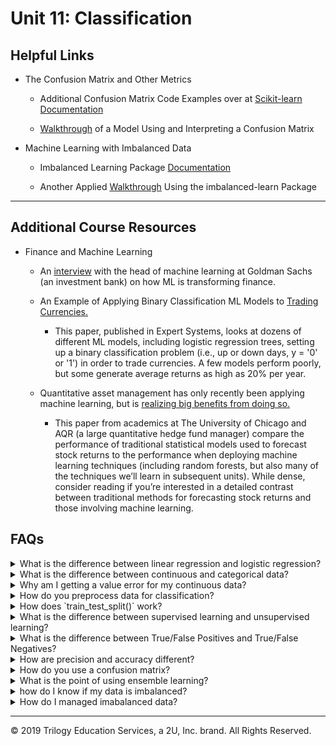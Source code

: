 # Unit 11: Classification

## Helpful Links
* The Confusion Matrix and Other Metrics

  *  Additional Confusion Matrix Code Examples over at [Scikit-learn Documentation](https://scikit-learn.org/stable/modules/generated/sklearn.metrics.confusion_matrix.html)

  *  [Walkthrough](https://scikit-learn.org/stable/modules/generated/sklearn.metrics.confusion_matrix.html) of a Model Using and Interpreting a Confusion Matrix


* Machine Learning with Imbalanced Data

  * Imbalanced Learning Package [Documentation](https://imbalanced-learn.readthedocs.io/en/stable/index.html)

  * Another Applied [Walkthrough](https://towardsdatascience.com/a-deep-dive-into-imbalanced-data-over-sampling-f1167ed74b5) Using the imbalanced-learn Package



---

## Additional Course Resources

* Finance and Machine Learning
  *  An [interview](https://insights.som.yale.edu/insights/will-machine-learning-transform-finance) with the head of machine learning at Goldman Sachs (an investment bank) on how ML is transforming finance.

  * An Example of Applying Binary Classification ML Models to [Trading Currencies.](http://nrl.northumbria.ac.uk/34544/1/Evaluating%20machine%20learning.pdf)
    *  This paper, published in Expert Systems, looks at dozens of different ML models, including logistic regression trees, setting up a binary classification problem (i.e., up or down days, y = '0' or '1') in order to trade currencies. A few models perform poorly, but some generate average returns as high as 20% per year.

  *   Quantitative asset management has only recently been applying machine learning, but is [realizing big benefits from doing so.](https://dachxiu.chicagobooth.edu/download/ML.pdf)
      *  This paper from academics at The University of Chicago and AQR (a large quantitative hedge fund manager) compare the performance of traditional statistical models used to forecast stock returns to the performance when deploying machine learning techniques (including random forests, but also many of the techniques we’ll learn in subsequent units). While dense, consider reading if you’re interested in a detailed contrast between traditional methods for forecasting stock returns and those involving machine learning.

## FAQs

<details>
<summary>What is the difference between linear regression and logistic regression?</summary>

Though both use regression techniques, linear and logistic regressions are both quite different.  If the values you are predicting are continuous meaning they can be any number, then linear regression is the correct model.  If your values are categorical or binary, then logistic regression is the correct model.
</details>

<details>
<summary>What is the difference between continuous and categorical data?</summary>
Continous data is quantitative data that can be any number with infinte possibilities.
Categorical data is data that can be classified in specific groups.

Examples of categorical data inclue:
- Male, Female
- Yes, No
- Positve, Negative
- Good, Bad, Neutral
- Snickers, Milky Way, Twix
- Soccer, Hockey, Baseball, Basketball, Lacrosse

</details>

<details>
<summary>
Why am I getting a value error for my continuous data?</summary>

Are you running a Logistic Regression model and keep getting an error like the one below?

![continuous_err](Images/continuous_err.PNG)

This error means you are giving non-categorical data to your Logistic Regression model.  Logistic Regression models use categorical data, and cannot compute continuous data.

</details>


<details>
<summary>
 How do you preprocess data for classification?</summary>
Most categorical data is text based and must be converted to numerical so that computations can be ran.  For example ir your categories are male and female, you could convert them to 0 and 1.  scikit-learn offers functions that can handle this conversion simply.  Two options are `.LabelEncoder()` and `OneHotEncoder()`.

<blockquote>
<details>
<summary>Preprocessing Target Data</summary>

Using the .`Labelencoder()` method from scikit-learn we can convert categorical data to numberical.  We begin with a simple DataFrame showing 6 countries:

![country_df1](Images/country_df1.PNG)

Then we import `LabelEncoder` from sklern.preprocessing, after which we instantiate the `.LabelEncoder()` object, run a `.fit()` then `.transform()`.  The results are stored in a new variable `encoded_y` and inserted into a new DataFrame.

```python
from sklearn.preprocessing import LabelEncoder
encoder = LabelEncoder()
encoder.fit(df.Country)
encoded_y = encoder.transform(df.Country)
df['Encoded'] = encoded_y
```
Now you can see that the encoded values are numerical representations of the original countries:

![country_df2](Images/country_df2.PNG)

</details>

<details>
<summary>Preprocessing Feature Data</summary>
There are situations when using `.LabelEncoder()` is not appropriate.  If you are encoding target values, (the values you wish to predict), then using the label encoder is great, however if you are encoding feature values, this method can cause accidental bias in your model prediction.  This is because the numerical representations of the data will be interpreted as values by the model.  A category of 5 will be given more weight than a category of 1.  This is where the `.get_dummies()` pandas function used in Unit 10 comes into play.  The function works by splitting the categorical column of data into multiple columns of separate data with a 1 or 0 representation.  In the below example we use the `.get_dummies()` to convert the same country data as before:

```python
encoded_data = pd.get_dummies(df.Country, columns='Country')
```
![country_df3](Images/country_df3.PNG)
</details>
<details>
<summary>Scaling Feature Data</summary>
In our prevoius example, we converted feature data to binary to avoid introducing bias into the model.  For the same reason, we should scale data that has large numerical variance between features, so that all features are initiall weighted the same.  For example, let's suppose that our country dataframe also includes average number of children, average life expectancy, and average salary by country:

![country_df4](Images/country_df4.PNG)

These values vary greatly.  If you were using these values in a model, the higher numbers would automatically be read in with more weight bias.  That is where scaling comes in!  Using the `StandardScaler()` from scikit-learn, we will scale the data.  First we instantiate the `.StandardScaler()` instance, then fit it to the data, then transform the data and show in a new DataFrame:

```python
data_scaler = StandardScaler()
data_scaler.fit(df)
data_scaled = data_scaler.transform(df)
```
The new DataFrame shows the scaled data in place of the former values.  Now all the values standardized:


![country_df5](Images/country_df5.PNG)

</details>
</blockquote>
</details>

<details>
<summary>
 How does `train_test_split()` work?</summary>

The `train_test_split()` function makes splitting data for testing easy!  The function outputs 4 sets of data points - 2 sets of feature data, and 2 sets of target data.  This is why the variables that define the function are typically `X_train, X_test, y_train, y_test`.  The most important parameters of the function are the `X` and `y`.  During preprocessing we separate our data into the feature data, or `X`, and the target data, or `y`.

The `y` data are the values we wish to predict, and the `X` data are the values we use to influence our predictions.  If our data is stored in a DataFrame, we just break it out and store it in variables.  The values we wish to predict are stored as `y` and the features we are using to make our predictions are stored as `X`.  We then feed these into the `train_test_split()` function.

Other parameters include: `stratify`, `test_size`, `train_size`, `random_state`, and `shuffle`.

If the `y` values consists of binary data (for example, male/female), and 25% of those values are male, and 75% of those values are female, then setting the `stratify` parameter to `y` will ensure the test and train data have the same ratio of male to female as the entire data set.

The specific `test_size` and `train_size` can also be set to override the default sizes.  The default for these parameters will select sizes that complement the data set.  The defaults can be overridden using either `int` of `float` values.  If the value set is `int`, then this will indicate a specific sample size you wish to include in the test or train set.  If the value set is `float` then it will indicate a percentage of the total dataset you wish to include in the test or train set.

When using the `shuffle` parameter, the data is shuffled (randomized) prior to being divided into train and test sets.

When using this function the data is split randomly each time, however if the `random_state` parameter is set, the same random split will be selected each time.  To use this paramenter, any number can be used as the `random_state` as long as it is used each time you run the model.  Using this parameter will always ensure the same split is obtained even if `shuffle` is set to `True`.

An example of implementing a `train_test_split()` instance is as follows:

```python
X_train, X_test, y_train, y_test = train_test_split(X, y, stratify = y, shuffle = True)
```

</details>

<details>
<summary>
What is the difference between supervised learning and unsupervised learning?</summary>

Supervised models learn from labeled data and unsupervised models do not.  A simple way to visualize this would be think of yourself in this class!  You are the model and you are learning based on inputs from the class that are labeled - the class lessons, the tech stack, the assignments.  This is supervised learning.  Now if you were not in the class, and were attempting to learn all this on your own by just walking into a FinTech firm and watching what is happening around you - that would be unsupervised learning.

Another example would be learning languages.  If you grew up in a location where Spanish was spoken fluently in your home, and you decided to then learn English by enrolling in a class, this would be supervised learning.  The class is structured and you would learn from labeled inputs.  However if you grow up with English as your native tongue, you learned it by being immersed in the data around you from the time you were born.  This is an example of unsupervised learning.

</details>
<details>
<summary>
What is the difference between True/False Positives and True/False Negatives?</summary>
Keeping track of the differences between these four guys can be a mind bender.  It often makes more sense when thought of as a medical procedure.  For example let say you tested positive for flu, but you actually did not have it - this would be a False Positive.

When applying these terms to machine learning, where the values we are predicting are usually more than just true or false, and are less applicable to our daily lives as is medical testing, their meaning can become abstract.  Here is a quick reference for keeping them straight.  In our example, the model is predicting whether a color will be blue, green or purple.


<blockquote>
<details>
<summary>Terminology</summary>
The True/False part of our terminology means that the test predicted either correctly (true) or incorrectly (false).  The Postiive/Negative part of the term means that the test was predicting the presence (positive) or abscense (negative) of something.
</details>
<details>
<summary>True Positve</summary>
I thought you were green and I was right!

The model predicted this value as green and it is correct.
</details>
<details>
<summary>False Positive</summary>
I thought you were green and I was wrong!

The model predicted this value as green and it was incorrect.
</details>
<details>
<summary>True Negative</summary>
I thought you were not green and I was right!

The model predicted this value was not green it was correct.

</details>
<details>
<summary>False Negative</summary>
I thought you were not green and I was wrong!

The model predicted this value was not green and it was incorrect.
</details>
</details>

<details>
<summary>
How are precision and accuracy different?</summary>


Precision is a measure of how close elements are to each other.  Accuracy is a measure of how close items are to the target.
<img src='Images/acc_prec.png' width = 650>
</details>

<details>
<summary>
How do you use a confusion matrix?</summary>

<blockquote>
<details>
<summary>Layout</summary>
The basic layout of a confusion matrix is the actual values are listed along the x axis, and predicted values are listed along on the y axis.

![confusion1](Images/conf_matrix1.gif)
</details>
<details>
<summary>Precision</summary>
Precision is a measurement of how many positively predicted values were actually correct.  For example, if our model was predicting colors - blue, green and purple, precision would be the measurement of how many times time model predicted purple and the actual value was also purple.

The formula for precision is TP / (TP + FP).

![confusion3](Images/conf_matrix3.gif)
</details>

<details>
<summary>Recall</summary>
Recall is a measurement of how many times a value was predict and was incorrect.  For example, if our model was predicting colors - blue, green and purple, recall would be the measurement of how many times green was predicted incorrectly.

The formula for recall is TP / (TP + FN).

![confusion2](Images/conf_matrix2.gif)
</details>
</details>

<details>
<summary>
What is the point of using ensemble learning?</summary>

</details>

<details>
<summary>
how do I know if my data is imbalanced?</summary>

</details>

<details>
<summary>
How do I managed imabalanced data?</summary>

</details>

---

© 2019 Trilogy Education Services, a 2U, Inc. brand. All Rights Reserved.
